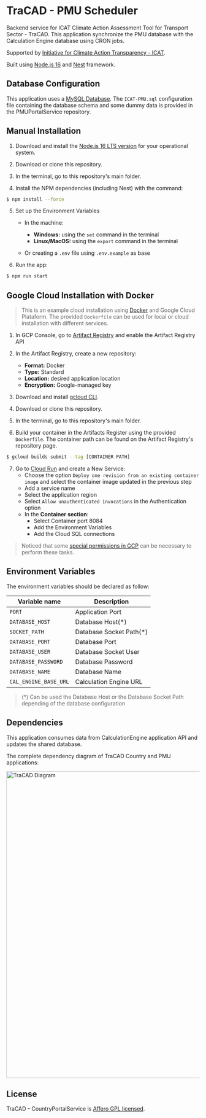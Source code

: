 # TraCAD - PMU Scheduler

Backend service for ICAT Climate Action Assessment Tool for Transport Sector - TraCAD. This application synchronize the PMU database with the Calculation Engine database using CRON jobs.

Supported by [Initiative for Climate Action Transparency - ICAT](https://climateactiontransparency.org/).

Built using [Node.js 16](https://nodejs.org/dist/latest-v16.x/docs/api/) and [Nest](https://github.com/nestjs/nest) framework.

## Database Configuration

This application uses a [MySQL Database](https://www.mysql.com/). The `ICAT-PMU.sql` configuration file containing the database schema and some dummy data is provided in the PMUPortalService repository.

## Manual Installation

1. Download and install the [Node.js 16 LTS version](https://nodejs.org/en/download/releases) for your operational system.

2. Download or clone this repository.

3. In the terminal, go to this repository's main folder.

4. Install the NPM dependencies (including Nest) with the command:

```bash
$ npm install --force
```

5. Set up the Environment Variables

   - In the machine:
      - **Windows:** using the `set` command in the terminal
      - **Linux/MacOS:** using the `export` command in the terminal

   - Or creating a `.env` file using `.env.example` as base

6. Run the app:

```bash
$ npm run start
```

## Google Cloud Installation with Docker

> This is an example cloud installation using [Docker](https://www.docker.com/) and Google Cloud Plataform. The provided `Dockerfile` can be used for local or cloud installation with different services.

1. In GCP Console, go to [Artifact Registry](https://console.cloud.google.com/artifacts) and enable the Artifact Registry API

2. In the Artifact Registry, create a new repository:

   - **Format:** Docker
   - **Type:** Standard
   - **Location:** desired application location
   - **Encryption:** Google-managed key

3. Download and install [gcloud CLI](https://cloud.google.com/sdk/docs/install).

4. Download or clone this repository.

5. In the terminal, go to this repository's main folder.

6. Build your container in the Artifacts Register using the provided `Dockerfile`. The container path can be found on the Artifact Registry's repository page.

```bash
$ gcloud builds submit --tag [CONTAINER PATH]
```

7. Go to [Cloud Run](https://console.cloud.google.com/run) and create a New Service:
   - Choose the option `Deploy one revision from an existing container image` and select the container image updated in the previous step
   - Add a service name
   - Select the application region
   - Select `Allow unauthenticated invocations` in the Authentication option
   - In the **Container section**:
     - Select Container port 8084
     - Add the Environment Variables
     - Add the Cloud SQL connections

> Noticed that some [special permissions in GCP](https://cloud.google.com/run/docs/reference/iam/roles#additional-configuration) can be necessary to perform these tasks.

## Environment Variables

The environment variables should be declared as follow:

| Variable name         | Description            |
| --------------------- | ---------------------- |
| `PORT`                | Application Port       |
| `DATABASE_HOST`       | Database Host(*)       |
| `SOCKET_PATH`         | Database Socket Path(*)|
| `DATABASE_PORT`       | Database Port          |
| `DATABASE_USER`       | Database Socket User   |
| `DATABASE_PASSWORD`   | Database Password      |
| `DATABASE_NAME`       | Database Name          |
| `CAL_ENGINE_BASE_URL` | Calculation Engine URL |

> (*) Can be used the Database Host or the Database Socket Path depending of the database configuration

## Dependencies

This application consumes data from CalculationEngine application API and updates the shared database.

The complete dependency diagram of TraCAD Country and PMU applications:

<p align="left">
  <img src="https://lucid.app/publicSegments/view/7e56ab6c-3c14-428b-be1d-63dfd33760be/image.png" width="800" alt="TraCAD Diagram" /></a>
</p>

## License

TraCAD - CountryPortalService is [Affero GPL licensed](https://www.gnu.org/licenses/agpl-3.0.en.html).
